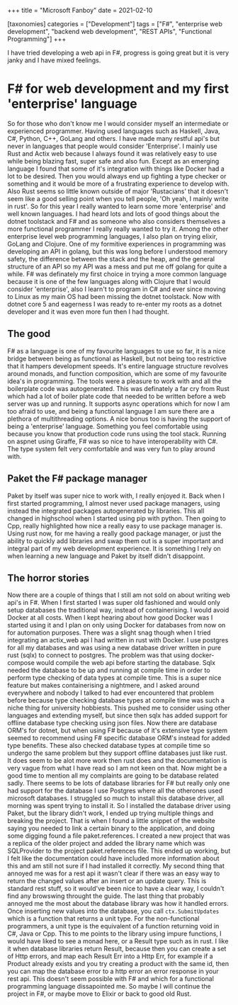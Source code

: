 +++
title = "Microsoft Fanboy"
date = 2021-02-10

[taxonomies]
categories = ["Development"]
tags = ["F#", "enterprise web development", "backend web development", "REST APIs", "Functional Programming"]
+++

I have tried developing a web api in F#, progress is going great but it is very janky and I have mixed feelings.

<!-- more -->

# F# for web development and my first 'enterprise' language

So for those who don't know me I would consider myself an intermediate or experienced programmer. Having used languages such as Haskell, Java, C#,
Python, C++, GoLang and others. I have made many restful api's but never in languages that people would consider 'Enterprise'. I mainly use Rust
and Actix web because I always found it was relatively easy to use while being blazing fast, super safe and also fun. Except as an emerging language
I found that some of it's integration with things like Docker had a lot to be desired. Then you would always end up fighting a type checker or something
and it would be more of a frustrating experience to develop with. Also Rust seems so little known outside of major 'Rustacians' that it doesn't seem like
a good selling point when you tell people, 'Oh yeah, I mainly write in rust'. So for this year I really wanted to learn some more 'enterprise' and well known
languages. I had heard lots and lots of good things about the dotnet toolstack and F# and as someone who also considers themselves a more functional programmer
I really really wanted to try it. Among the other enterprise level web programming languages, I also plan on trying elixir, GoLang and Clojure. One of my
formitive experiences in programming was developing an API in golang, but this was long before I understood memory safety, the difference between the stack 
and the heap, and the general structure of an API so my API was a mess and put me off golang for quite a while. F# was definately my first choice in trying
a more common language because it is one of the few languages along with Clojure that I would consider 'enterprise', also I learn't to program in C# and ever 
since moving to Linux as my main OS had been missing the dotnet toolstack. Now with dotnet core 5 and eagerness I was ready to re-enter my roots as a dotnet
developer and it was even more fun then I had thought.

## The good

F# as a language is one of my favourite languages to use so far, it is a nice bridge between being as functional as Haskell, but not being too restrictive that
it hampers development speeds. It's entire language structure revolves around monads, and function composition, which are some of my favourite idea's in programming.
The tools were a pleasure to work with and all the boilerplate code was autogenerated. This was definately a far cry from Rust which had a lot of boiler plate code
that needed to be written before a web server was up and running. It supports async operations which for now I am too afraid to use, and being a functional language
I am sure there are a plethora of multithreading options. A nice bonus too is having the support of being a 'enterprise' language. Something you feel comfortable
using because you know that production code runs using the tool stack. Running on aspnet using Giraffe, F# was so nice to have interoperability with C#. The type
system felt very comfortable and was very fun to play around with.


## Paket the F# package manager

Paket by itself was super nice to work with, I really enjoyed it. Back when I first started programming, I almost never used package managers, using instead the
integrated packages autogenerated by libraries. This all changed in highschool when I started using pip with python. Then going to Cpp, really highlighted how nice
a really easy to use package manager is. Using rust now, for me having a really good package manager, or just the ability to quickly add libraries and swap them out
is a super important and integral part of my web development experience. It is something I rely on when learning a new language and Paket by itself didn't disappoint.

## The horror stories

Now there are a couple of things that I still am not sold on about writing web api's in F#. When I first started I was super old fashioned and would only setup databases
the traditional way, instead of containerising. I would avoid Docker at all costs. When I kept hearing about how good Docker was I started using it and I plan on only
using Docker for databases from now on for automation purposes. There was a slight snag though when I tried integrating an actix_web api I had written in rust with
Docker. I use postgres for all my databases and was using a new database driver written in pure rust (sqlx) to connect to postgres. The problem was that using docker-compose
would compile the web api before starting the database. Sqlx needed the database to be up and running at compile time in order to perform type checking of data types at 
compile time. This is a super nice feature but makes containerising a nightmere, and I asked around everywhere and nobody I talked to had ever encountered that problem before
because type checking database types at compile time was such a niche thing for university hobbiests. This pushed me to consider using other languages and extending myself,
but since then sqlx has added support for offline database type checking using json files. Now there are database ORM's for dotnet, but when using F# because of it's extensive
type system seemed to recommend using F# specific database ORM's instead for added type benefits. These also checked database types at compile time so undergo the same problem
but they support offline databases just like rust. It does seem to be alot more work then rust does and the documentation is very vague from what I have read so I am not keen
on that. Now might be a good time to mention all my complaints are going to be database related sadly. There seems to be lots of database libraries for F# but really only
one had support for the database I use Postgres where all the otherones used microsoft databases. I struggled so much to install this database driver, all morning was spent
trying to install it. So I installed the database driver using Paket, but the library didn't work, I ended up trying multiple things and breaking the project. That is when
I found a little snippet of the website saying you needed to link a certain binary to the application, and doing some digging found a file paket.references. I created a new
project that was a replica of the older project and added the library name which was SQLProvider to the project paket.references file. This ended up working, but I felt like
the documentation could have included more information about this and am still not sure if I had installed it correctly. My second thing that annoyed me was for a rest api
it wasn't clear if there was an easy way to return the changed values after an insert or an update query. This is standard rest stuff, so it would've been nice to have a clear
way, I couldn't find any browswing throught the guide. The last thing that probably annoyed me the most about the database library was how it handled errors. Once inserting new
values into the database, you call `ctx.SubmitUpdates` which is a function that returns a unit type. For the non-functional programmers, a unit type is the equivalent of 
a function returning void in C#, Java or Cpp. This to me points to the library using impure functions, I would have liked to see a monad here, or a Result type such as in rust.
I like it when database libraries return Result, because then you can create a set of Http errors, and map each Result Err into a Http Err, for example if a Product already exists
and you try creating a product with the same id, then you can map the database error to a http error an error response in your rest api. This doesn't seem possible with F#
and which for a functional programming language dissapointed me. So maybe I will continue the project in F#, or maybe move to Elixir or back to good old Rust.
